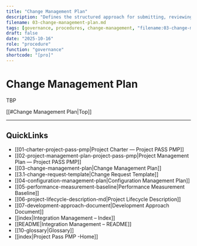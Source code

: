 ```yaml
---
title: "Change Management Plan"
description: "Defines the structured approach for submitting, reviewing, approving, and tracking project changes."
filename: 03-change-management-plan.md
tags: [governance, procedures, change-management, "filename:03-change-management-plan.md"]
draft: false
date: "2025-10-16"
role: "procedure"
function: "governance"
shortcode: "[pro]"
---
```

# Change Management Plan

TBP

[[#Change Management Plan|Top]]

---

## QuickLinks
- [[01-charter-project-pass-pmp|Project Charter — Project PASS PMP]]
- [[02-project-management-plan-project-pass-pmp|Project Management Plan — Project PASS PMP]]
- [[03-change-management-plan|Change Management Plan]]
- [[3.1-change-request-template|Change Request Template]]
- [[04-configuration-management-plan|Configuration Management Plan]]
- [[05-performance-measurement-baseline|Performance Measurement Baseline]]
- [[06-project-lifecycle-description-md|Project Lifecycle Description]]
- [[07-development-approach-document|Development Approach Document]]
- [[index|Integration Management – Index]]
- [[README|Integration Management – README]]
- [[10-glossary|Glossary]]
- [[index|Project Pass PMP -Home]]